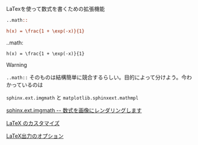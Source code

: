 LaTexを使って数式を書くための拡張機能

~~~ reStructuredText
..math::

h(x) = \frac{1 + \exp(-x)}{1}
~~~

..math:

    h(x) = \frac{1 + \exp(-x)}{1}

<div class="warning" markdown="1">

<div class="title" markdown="1">

Warning

</div>

`..math::`
そのものは結構簡単に競合するらしい。目的によって分けよう。今わかっているのは

`sphinx.ext.imgmath` と `matplotlib.sphinxext.mathmpl`

</div>

<div class="seealso" markdown="1">

[sphinx.ext.imgmath --
数式を画像にレンダリングします](http://www.sphinx-doc.org/ja/master/ext/math.html?highlight=sphinx%20ext%20imgmath#module-sphinx.ext.imgmath)

[LaTeX のカスタマイズ](http://www.sphinx-doc.org/ja/master/latex.html)

[LaTeX出力のオプション](http://www.sphinx-doc.org/ja/master/config.html#options-for-latex-output)

</div>
